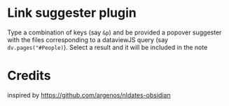 # Link suggester plugin

Type a combination of keys (say `&p`) and be provided a popover suggester with the files corresponding to a dataviewJS query (say `dv.pages("#People)`).
Select a result and it will be included in the note

# Credits
inspired by https://github.com/argenos/nldates-obsidian

